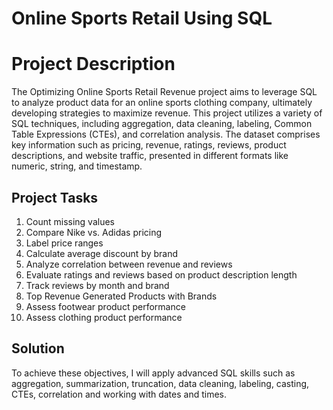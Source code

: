 # Online Sports Retail Using SQL

# Project Description

The Optimizing Online Sports Retail Revenue project aims to leverage SQL to analyze product data for an online sports clothing company, ultimately developing strategies to maximize revenue. This project utilizes a variety of SQL techniques, including aggregation, data cleaning, labeling, Common Table Expressions (CTEs), and correlation analysis. The dataset comprises key information such as pricing, revenue, ratings, reviews, product descriptions, and website traffic, presented in different formats like numeric, string, and timestamp.

## Project Tasks

1. Count missing values
2. Compare Nike vs. Adidas pricing
3. Label price ranges
4. Calculate average discount by brand
5. Analyze correlation between revenue and reviews
6. Evaluate ratings and reviews based on product description length
7. Track reviews by month and brand
8. Top Revenue Generated Products with Brands
9. Assess footwear product performance
10. Assess clothing product performance

## Solution

To achieve these objectives, I will apply advanced SQL skills such as aggregation, summarization, truncation, data cleaning, labeling, casting, CTEs, correlation and working with dates and times. 

